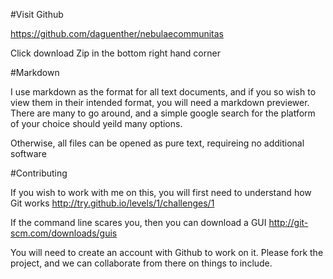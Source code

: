 #Visit Github

<https://github.com/daguenther/nebulaecommunitas>

Click download Zip in the bottom right hand corner

#Markdown

I use markdown as the format for all text documents, and if you so wish to view them in their intended format, you will need a markdown previewer. There are many to go around, and a simple google search for the platform of your choice should yeild many options.

Otherwise, all files can be opened as pure text, requireing no additional software

#Contributing

If you wish to work with me on this, you will first need to understand how Git works 
<http://try.github.io/levels/1/challenges/1>

If the command line scares you, then you can download a GUI <http://git-scm.com/downloads/guis>

You will need to create an account with Github to work on it. Please fork the project, and we can collaborate from there on things to include.
